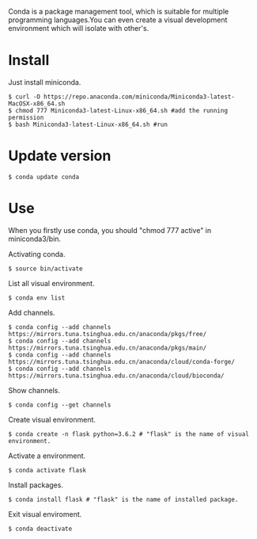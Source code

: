 Conda is a package management tool, which is suitable for multiple programming languages.You can even create a visual development environment which will isolate with other's.

# Install

Just install miniconda.

```shell
$ curl -O https://repo.anaconda.com/miniconda/Miniconda3-latest-MacOSX-x86_64.sh
$ chmod 777 Miniconda3-latest-Linux-x86_64.sh #add the running permission
$ bash Miniconda3-latest-Linux-x86_64.sh #run
```

# Update version

``` shell
$ conda update conda
```



# Use

When you firstly use conda, you should "chmod 777 active" in miniconda3/bin.

Activating conda.

``` shell
$ source bin/activate
```

List all visual environment.

``` shell
$ conda env list
```

Add channels.

``` shell
$ conda config --add channels https://mirrors.tuna.tsinghua.edu.cn/anaconda/pkgs/free/
$ conda config --add channels https://mirrors.tuna.tsinghua.edu.cn/anaconda/pkgs/main/
$ conda config --add channels https://mirrors.tuna.tsinghua.edu.cn/anaconda/cloud/conda-forge/
$ conda config --add channels https://mirrors.tuna.tsinghua.edu.cn/anaconda/cloud/bioconda/
```

Show channels.

``` shell 
$ conda config --get channels
```

Create visual environment.

``` shell
$ conda create -n flask python=3.6.2 # "flask" is the name of visual environment.
```

Activate a environment.

``` shell
$ conda activate flask
```

Install packages.

``` shell
$ conda install flask # "flask" is the name of installed package.
```

Exit visual enviroment.

``` shell
$ conda deactivate
```

